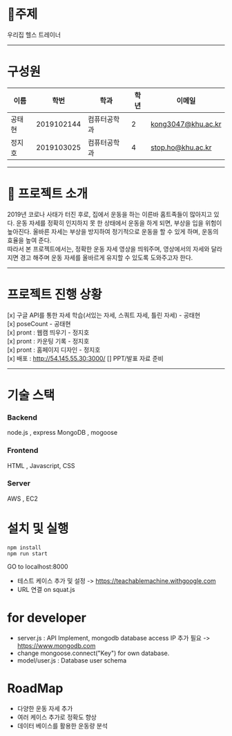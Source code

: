# :rocket:주제
우리집 헬스 트레이너

---

# 구성원

이름 | 학번 |  학과 | 학년 | 이메일
------------ | ------------- | ------------- | ------------- | -------------  
공태현 | 2019102144 | 컴퓨터공학과 | 2 |  kong3047@khu.ac.kr
정지호 | 2019103025 | 컴퓨터공학과 | 4 | stop.ho@khu.ac.kr

---
# :metal: 프로젝트 소개

2019년 코로나 사태가 터진 후로, 집에서 운동을 하는 이른바 홈트족들이 많아지고 있다. 운동 자세를 정확히 인지하지 못 한 상태에서 운동을 하게 되면, 부상을 입을 위험이 높아진다. 올바른 자세는 부상을 방지하여 정기적으로 운동을 할 수 있게 하며, 운동의 효율을 높여 준다.  
따라서 본 프로젝트에서는, 정확한 운동 자세 영상을 띄워주며, 영상에서의 자세와 달라지면 경고 해주며 운동 자세를 올바르게 유지할 수 있도록 도와주고자 한다.  

---

# 프로젝트 진행 상황
[x] 구글 API를 통한 자세 학습(서있는 자세, 스쿼트 자세, 틀린 자세) - 공태현  
[x] poseCount - 공태현  
[x] pront : 웹캠 띄우기 - 정지호  
[x] pront : 카운팅 기록 - 정지호  
[x] pront : 홈페이지 디자인 - 정지호  
[x] 배포 : http://54.145.55.30:3000/
[] PPT/발표 자료 준비

---

# 기술 스택
### Backend
node.js , express
MongoDB , mogoose

### Frontend
HTML , Javascript, CSS

### Server 
AWS , EC2

# 설치 및 실행
```
npm install
npm run start
```
GO to localhost:8000 
* 테스트 케이스 추가 및 설정 -> https://teachablemachine.withgoogle.com
* URL 연결 on squat.js

# for developer
* server.js : API Implement, mongodb database access IP 추가 필요 -> https://www.mongodb.com
* change mongoose.connect("Key") for own database.
* model/user.js : Database user schema

# RoadMap
* 다양한 운동 자세 추가
* 여러 케이스 추가로 정확도 향상
* 데이터 베이스를 활용한 운동량 분석

